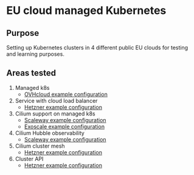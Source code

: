 # EU cloud managed Kubernetes

## Purpose

Setting up Kubernetes clusters in 4 different public EU clouds for testing and learning purposes.

## Areas tested

1. Managed k8s
    - [OVHcloud example configuration](./1-managed-k8s/ovhcloud)
2. Service with cloud load balancer
    - [Hetzner example configuration](./2-cloud-load-balancer/hetzner)
3. Cilium support on managed k8s
    - [Scaleway example configuration](./3-managed-k8s-cilium/scaleway)
    - [Exoscale example configuration](./3-managed-k8s-cilium/exoscale)
4. Cilium Hubble observability
    - [Scaleway example configuration](./4-managed-k8s-hubble/scaleway/)
5. Cilium cluster mesh
    - [Hetzner example configuration](./5-cluster-mesh/hetzner/)
6. Cluster API
    - [Hetzner example configuration](./6-cluster-api/hetzner/)
